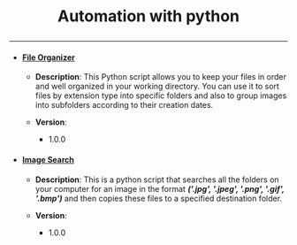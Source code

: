 # <p align="center">Automation with python</p>

---

- #### [File Organizer](https://github.com/DevOkana/Automation_with_python/tree/main/Automation_with_python/File_Organizer)

  - **Description**: This Python script allows you to keep your files in order and well organized in your working directory. You can use it to sort files by extension type into specific folders and also to group images into subfolders according to their creation dates.

  - **Version**:
    - <p>1.0.0</p>

- #### [Image Search](https://github.com/DevOkana/Automation_with_python/tree/main/Automation_with_python/Image_Search)

  - **Description**: This is a python script that searches all the folders on your computer for an image in the format **_('.jpg', '.jpeg', '.png', '.gif', '.bmp')_** and then copies these files to a specified destination folder.

  - **Version**:
    - <p>1.0.0</p>
